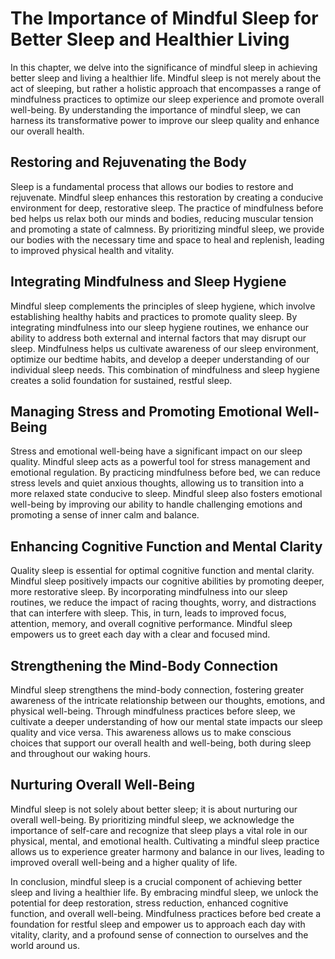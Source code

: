 The Importance of Mindful Sleep for Better Sleep and Healthier Living
================================================================================

In this chapter, we delve into the significance of mindful sleep in achieving better sleep and living a healthier life. Mindful sleep is not merely about the act of sleeping, but rather a holistic approach that encompasses a range of mindfulness practices to optimize our sleep experience and promote overall well-being. By understanding the importance of mindful sleep, we can harness its transformative power to improve our sleep quality and enhance our overall health.

Restoring and Rejuvenating the Body
-----------------------------------

Sleep is a fundamental process that allows our bodies to restore and rejuvenate. Mindful sleep enhances this restoration by creating a conducive environment for deep, restorative sleep. The practice of mindfulness before bed helps us relax both our minds and bodies, reducing muscular tension and promoting a state of calmness. By prioritizing mindful sleep, we provide our bodies with the necessary time and space to heal and replenish, leading to improved physical health and vitality.

Integrating Mindfulness and Sleep Hygiene
-----------------------------------------

Mindful sleep complements the principles of sleep hygiene, which involve establishing healthy habits and practices to promote quality sleep. By integrating mindfulness into our sleep hygiene routines, we enhance our ability to address both external and internal factors that may disrupt our sleep. Mindfulness helps us cultivate awareness of our sleep environment, optimize our bedtime habits, and develop a deeper understanding of our individual sleep needs. This combination of mindfulness and sleep hygiene creates a solid foundation for sustained, restful sleep.

Managing Stress and Promoting Emotional Well-Being
--------------------------------------------------

Stress and emotional well-being have a significant impact on our sleep quality. Mindful sleep acts as a powerful tool for stress management and emotional regulation. By practicing mindfulness before bed, we can reduce stress levels and quiet anxious thoughts, allowing us to transition into a more relaxed state conducive to sleep. Mindful sleep also fosters emotional well-being by improving our ability to handle challenging emotions and promoting a sense of inner calm and balance.

Enhancing Cognitive Function and Mental Clarity
-----------------------------------------------

Quality sleep is essential for optimal cognitive function and mental clarity. Mindful sleep positively impacts our cognitive abilities by promoting deeper, more restorative sleep. By incorporating mindfulness into our sleep routines, we reduce the impact of racing thoughts, worry, and distractions that can interfere with sleep. This, in turn, leads to improved focus, attention, memory, and overall cognitive performance. Mindful sleep empowers us to greet each day with a clear and focused mind.

Strengthening the Mind-Body Connection
--------------------------------------

Mindful sleep strengthens the mind-body connection, fostering greater awareness of the intricate relationship between our thoughts, emotions, and physical well-being. Through mindfulness practices before sleep, we cultivate a deeper understanding of how our mental state impacts our sleep quality and vice versa. This awareness allows us to make conscious choices that support our overall health and well-being, both during sleep and throughout our waking hours.

Nurturing Overall Well-Being
----------------------------

Mindful sleep is not solely about better sleep; it is about nurturing our overall well-being. By prioritizing mindful sleep, we acknowledge the importance of self-care and recognize that sleep plays a vital role in our physical, mental, and emotional health. Cultivating a mindful sleep practice allows us to experience greater harmony and balance in our lives, leading to improved overall well-being and a higher quality of life.

In conclusion, mindful sleep is a crucial component of achieving better sleep and living a healthier life. By embracing mindful sleep, we unlock the potential for deep restoration, stress reduction, enhanced cognitive function, and overall well-being. Mindfulness practices before bed create a foundation for restful sleep and empower us to approach each day with vitality, clarity, and a profound sense of connection to ourselves and the world around us.
